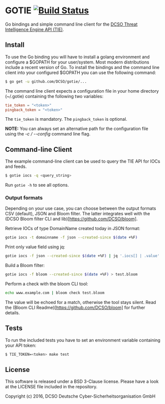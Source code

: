 GOTIE [![Build Status](https://travis-ci.org/DCSO/gotie.svg?branch=master)](https://travis-ci.org/DCSO/gotie)
=====

Go bindings and simple command line client for the
[DCSO Threat Intelligence Engine API (TIE)](https://tie.dcso.de/).

## Install

To use the Go binding you will have to install a golang environment and
configure a $GOPATH for your user/system. Most modern distributions include a
recent version of Go. To install the bindings and the command line client into
your configured $GOPATH you can use the following command:

```bash
$ go get -u github.com/DCSO/gotie/...
```

The command line client expects a configuration file in your home directory
(~/.gotie) containing the following two variables:

```toml
tie_token = "<token>"
pingback_token = "<token>"
```

The `tie_token` is mandatory.
The `pingback_token` is optional.

**NOTE:**
You can always set an alternative path for the configuration file using the
*-c / --config* command line flag.

## Command-line Client

The example command-line client can be used to query the TIE API for IOCs and
feeds.


```bash
$ gotie iocs -q <query_string>
```

Run `gotie -h` to see all options.

### Output formats

Depending on your use case, you can choose between the output formats
CSV (default), JSON and Bloom filter. The latter integrates well with the
(DCSO Bloom filter CLI and lib)[https://github.com/DCSO/bloom].


Retrieve IOCs of type DomainName created today in JSON format:
```bash
gotie iocs -t domainname -f json --created-since $(date +%F)
```

Print only value field using jq:
```bash
gotie iocs -f json --created-since $(date +%F) | jq '.iocs[] | .value'
```

Build a Bloom filter:
```bash
gotie iocs -f bloom --created-since $(date +%F) > test.bloom
```

Perform a check with the bloom CLI tool:
```bash
echo www.example.com | bloom check test.bloom
```

The value will be echoed for a match, otherwise the tool stays silent. Read
the (Bloom CLI Readme)[https://github.com/DCSO/bloom] for further details.



## Tests

To run the included tests you have to set an environment variable containing
your API token:

```bash
$ TIE_TOKEN=<token> make test
```

## License

This software is released under a BSD 3-Clause license.
Please have a look at the LICENSE file included in the repository.

Copyright (c) 2016, DCSO Deutsche Cyber-Sicherheitsorganisation GmbH
